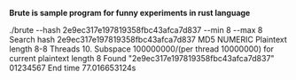 **Brute is sample program for funny experiments in rust language**

./brute --hash 2e9ec317e197819358fbc43afca7d837 --min 8 --max 8
Search hash 2e9ec317e197819358fbc43afca7d837 MD5 NUMERIC Plaintext length 8-8 Threads 10.
Subspace 100000000/(per thread 10000000) for current plaintext length 8 
Found "2e9ec317e197819358fbc43afca7d837" 01234567
End time 77.016653124s
